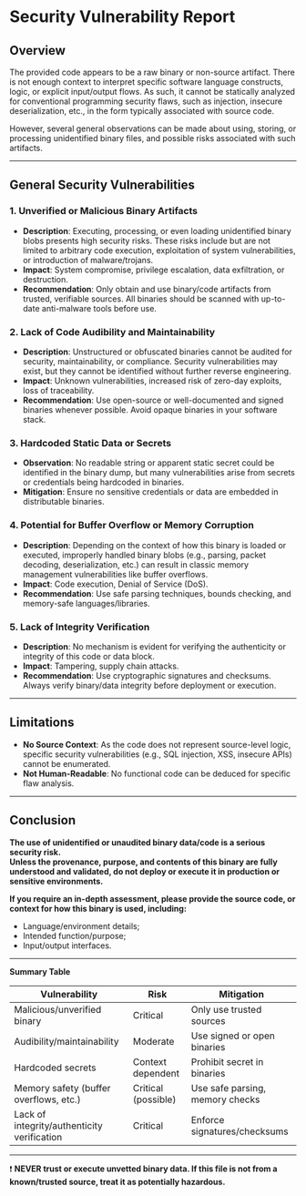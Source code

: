 # Security Vulnerability Report

## Overview
The provided code appears to be a raw binary or non-source artifact. There is not enough context to interpret specific software language constructs, logic, or explicit input/output flows. As such, it cannot be statically analyzed for conventional programming security flaws, such as injection, insecure deserialization, etc., in the form typically associated with source code.

However, several general observations can be made about using, storing, or processing unidentified binary files, and possible risks associated with such artifacts.

---

## General Security Vulnerabilities

### 1. **Unverified or Malicious Binary Artifacts**
- **Description**: Executing, processing, or even loading unidentified binary blobs presents high security risks. These risks include but are not limited to arbitrary code execution, exploitation of system vulnerabilities, or introduction of malware/trojans.
- **Impact**: System compromise, privilege escalation, data exfiltration, or destruction.
- **Recommendation**: Only obtain and use binary/code artifacts from trusted, verifiable sources. All binaries should be scanned with up-to-date anti-malware tools before use.

### 2. **Lack of Code Audibility and Maintainability**
- **Description**: Unstructured or obfuscated binaries cannot be audited for security, maintainability, or compliance. Security vulnerabilities may exist, but they cannot be identified without further reverse engineering.
- **Impact**: Unknown vulnerabilities, increased risk of zero-day exploits, loss of traceability.
- **Recommendation**: Use open-source or well-documented and signed binaries whenever possible. Avoid opaque binaries in your software stack.

### 3. **Hardcoded Static Data or Secrets**
- **Observation**: No readable string or apparent static secret could be identified in the binary dump, but many vulnerabilities arise from secrets or credentials being hardcoded in binaries.
- **Mitigation**: Ensure no sensitive credentials or data are embedded in distributable binaries.

### 4. **Potential for Buffer Overflow or Memory Corruption**
- **Description**: Depending on the context of how this binary is loaded or executed, improperly handled binary blobs (e.g., parsing, packet decoding, deserialization, etc.) can result in classic memory management vulnerabilities like buffer overflows.
- **Impact**: Code execution, Denial of Service (DoS).
- **Recommendation**: Use safe parsing techniques, bounds checking, and memory-safe languages/libraries.

### 5. **Lack of Integrity Verification**
- **Description**: No mechanism is evident for verifying the authenticity or integrity of this code or data block.
- **Impact**: Tampering, supply chain attacks.
- **Recommendation**: Use cryptographic signatures and checksums. Always verify binary/data integrity before deployment or execution.

---

## Limitations

- **No Source Context**: As the code does not represent source-level logic, specific security vulnerabilities (e.g., SQL injection, XSS, insecure APIs) cannot be enumerated.
- **Not Human-Readable**: No functional code can be deduced for specific flaw analysis.

---

## Conclusion

**The use of unidentified or unaudited binary data/code is a serious security risk.**  
**Unless the provenance, purpose, and contents of this binary are fully understood and validated, do not deploy or execute it in production or sensitive environments.**

**If you require an in-depth assessment, please provide the source code, or context for how this binary is used, including:**
- Language/environment details;
- Intended function/purpose;
- Input/output interfaces.

---

**Summary Table**

| Vulnerability                                  | Risk                 | Mitigation                       |
|------------------------------------------------|----------------------|----------------------------------|
| Malicious/unverified binary                    | Critical             | Only use trusted sources         |
| Audibility/maintainability                     | Moderate             | Use signed or open binaries      |
| Hardcoded secrets                              | Context dependent    | Prohibit secret in binaries      |
| Memory safety (buffer overflows, etc.)         | Critical (possible)  | Use safe parsing, memory checks  |
| Lack of integrity/authenticity verification    | Critical             | Enforce signatures/checksums     |

---

:exclamation: **NEVER trust or execute unvetted binary data. If this file is not from a known/trusted source, treat it as potentially hazardous.**